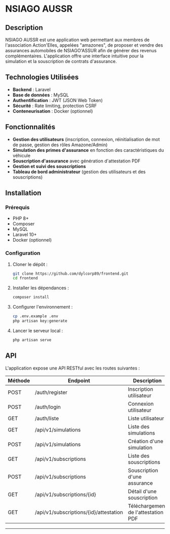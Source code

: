 # NSIAGO AUSSR

## Description
NSIAGO AUSSR est une application web permettant aux membres de l'association Action'Elles, appelées "amazones", de proposer et vendre des assurances automobiles de NSIAGO'ASSUR afin de générer des revenus complémentaires. L'application offre une interface intuitive pour la simulation et la souscription de contrats d'assurance.

## Technologies Utilisées
- **Backend** : Laravel
- **Base de données** : MySQL
- **Authentification** : JWT (JSON Web Token)
- **Sécurité** : Rate limiting, protection CSRF
- **Conteneurisation** : Docker (optionnel)

## Fonctionnalités
- **Gestion des utilisateurs** (inscription, connexion, réinitialisation de mot de passe, gestion des rôles Amazone/Admin)
- **Simulation des primes d'assurance** en fonction des caractéristiques du véhicule
- **Souscription d'assurance** avec génération d'attestation PDF
- **Gestion et suivi des souscriptions**
- **Tableau de bord administrateur** (gestion des utilisateurs et des souscriptions)

## Installation

### Prérequis
- PHP 8+
- Composer
- MySQL
- Laravel 10+
- Docker (optionnel)

### Configuration
1. Cloner le dépôt :
   ```sh
   git clone https://github.com/dylcorp89/frontend.git
   cd frontend
   ```
2. Installer les dépendances :
   ```sh
   composer install
   ```
3. Configurer l'environnement :
   ```sh
   cp .env.example .env
   php artisan key:generate
   ```
4. Lancer le serveur local :
   ```sh
   php artisan serve
   ```

## API
L'application expose une API RESTful avec les routes suivantes :

| Méthode | Endpoint | Description |
|----------|---------|-------------|
| POST | /auth/register | Inscription utilisateur |
| POST | /auth/login | Connexion utilisateur |
| GET | /auth/liste | Liste utilisateur |
| GET | /api/v1/simulations | Liste des simulations |
| POST | /api/v1/simulations | Création d'une simulation |
| GET | /api/v1/subscriptions | Liste des souscriptions |
| POST | /api/v1/subscriptions | Souscription d'une assurance |
| GET | /api/v1/subscriptions/{id} | Détail d'une souscription |
| GET | /api/v1/subscriptions/{id}/attestation | Téléchargement de l'attestation PDF |



---



